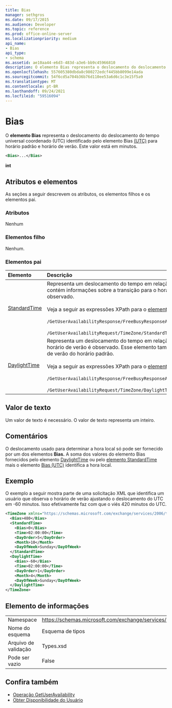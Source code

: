 ```yaml
---
title: Bias
manager: sethgros
ms.date: 09/17/2015
ms.audience: Developer
ms.topic: reference
ms.prod: office-online-server
ms.localizationpriority: medium
api_name:
- Bias
api_type:
- schema
ms.assetid: ae10aa44-e6d3-483d-a3e6-bb9c45966810
description: O elemento Bias representa o deslocamento do deslocamento do tempo universal coordenado (UTC) identificado pelo elemento Bias (UTC) para horário padrão e horário de verão. Este valor está em minutos.
ms.openlocfilehash: 557605380dbda8c980272edcf445bb8099e14ada
ms.sourcegitcommit: 54f6cd5a704b36b76d110ee53a6d6c1c3e15f5a9
ms.translationtype: MT
ms.contentlocale: pt-BR
ms.lasthandoff: 09/24/2021
ms.locfileid: "59516094"
---
```

# <a name="bias"></a>Bias

O **elemento Bias** representa o deslocamento do deslocamento do tempo universal coordenado (UTC) identificado pelo elemento Bias [(UTC)](bias-utc.md) para horário padrão e horário de verão. Este valor está em minutos. 
  
```xml
<Bias>...</Bias>
```

**int**

## <a name="attributes-and-elements"></a>Atributos e elementos

As seções a seguir descrevem os atributos, os elementos filhos e os elementos pai.
  
### <a name="attributes"></a>Atributos

Nenhum
  
### <a name="child-elements"></a>Elementos filho

Nenhum.
  
### <a name="parent-elements"></a>Elementos pai

|**Elemento**|**Descrição**|
|:-----|:-----|
|[StandardTime](standardtime.md) <br/> | Representa um deslocamento do tempo em relação ao UTC representado pelo elemento [Bias (UTC).](bias-utc.md) Esse elemento também contém informações sobre a transição para o horário padrão do horário de verão em regiões onde o horário de verão é observado.<br/><br/>Veja a seguir as expressões XPath para o [elemento StandardTime:](standardtime.md)<br/><br/>   `/GetUserAvailabilityResponse/FreeBusyResponseArray/FreeBusyResponse/FreeBusyView/WorkingHours/TimeZone/StandardTime` <br/><br/> `/GetUserAvailabilityRequest/TimeZone/StandardTime` <br/> |
|[DaylightTime](daylighttime.md) <br/> | Representa um deslocamento do tempo em relação ao UTC representado pelo elemento [Bias (UTC)](bias-utc.md) em regiões onde o horário de verão é observado. Esse elemento também contém informações sobre quando ocorre a transição para o horário de verão do horário padrão.  <br/><br/>Veja a seguir as expressões XPath para o [elemento DaylightTime:](daylighttime.md)<br/><br/> `/GetUserAvailabilityResponse/FreeBusyResponseArray/FreeBusyResponse/FreeBusyView/WorkingHours/TimeZone/DaylightTime` <br/><br/> `/GetUserAvailabilityRequest/TimeZone/DaylightTime` <br/> |
   
## <a name="text-value"></a>Valor de texto

Um valor de texto é necessário. O valor de texto representa um inteiro.
  
## <a name="remarks"></a>Comentários

O deslocamento usado para determinar a hora local só pode ser fornecido por um dos elementos **Bias.** A soma dos valores do elemento Bias fornecidos pelo elemento [DaylightTime](daylighttime.md) ou pelo [elemento StandardTime](standardtime.md) mais o elemento [Bias (UTC)](bias-utc.md) identifica a hora local. 
  
## <a name="example"></a>Exemplo

O exemplo a seguir mostra parte de uma solicitação XML que identifica um usuário que observa o horário de verão ajustando o deslocamento do UTC em -60 minutos. Isso efetivamente faz com que o viés 420 minutos do UTC.
  
```xml
<TimeZone xmlns="https://schemas.microsoft.com/exchange/services/2006/types">
  <Bias>480</Bias>
  <StandardTime>
    <Bias>0</Bias>
    <Time>02:00:00</Time>
    <DayOrder>5</DayOrder>
    <Month>10</Month>
    <DayOfWeek>Sunday</DayOfWeek>
  </StandardTime>
  <DaylightTime>
    <Bias>-60</Bias>
    <Time>02:00:00</Time>
    <DayOrder>1</DayOrder>
    <Month>4</Month>
    <DayOfWeek>Sunday</DayOfWeek>
  </DaylightTime>
</TimeZone>
```

## <a name="element-information"></a>Elemento de informações

|||
|:-----|:-----|
|Namespace  <br/> |https://schemas.microsoft.com/exchange/services/2006/types  <br/> |
|Nome do esquema  <br/> |Esquema de tipos  <br/> |
|Arquivo de validação  <br/> |Types.xsd  <br/> |
|Pode ser vazio  <br/> |False  <br/> |
   
## <a name="see-also"></a>Confira também

- [Operação GetUserAvailability](getuseravailability-operation.md)
- [Obter Disponibilidade do Usuário](https://msdn.microsoft.com/library/d4133fcb-9b0f-4e6b-aadf-a389da83516a%28Office.15%29.aspx)

